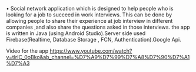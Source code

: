 • Social network application which is designed to help people who is looking for a job to
succeed in work interviews. This can be done by allowing people to share their
experience at job interview in different companies ,and also share the questions asked
in those interviews. the app is written in Java (using Android Studio).Server side used
Firebase(Realtime, Database Storage , FCN, Authentication).Google Api.

Video for the app
https://www.youtube.com/watch?v=tlrIC_0oBko&ab_channel=%D7%A9%D7%99%D7%A8%D7%90%D7%A1%D7%A3
